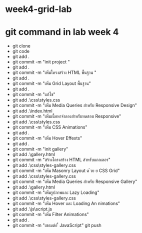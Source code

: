 # week4-grid-lab
# git command in lab week 4
- git clone
- git code
- git add .
- git commit -m "init project "
- git add .
- git commit -m "เพิ่มโครงสร้าง HTML พื้นฐาน "
- git add .
- git commit -m "เพิ่ม Grid Layout พื้นฐาน"
- git add .
- git commit -m "แก้ไข"
- git add .\css\styles.css
- git commit -m "เพิ่ม Media Queries สําหรับ Responsive Design"
- git add .\index.html
- git commit -m "เพิ่มเนื้อหาจําลองสําหรับทดสอบ Responsive"
- git add .\css\styles.css
- git commit -m "เพิ่ม CSS Animations"
- git add .
- git commit -m "เพิ่ม Hover Effexts"
- git add .
- git commit -m "init gallery"
- git add .\gallery.html
- git commit -m "สร้างโครงสร้าง HTML สําหรับแกลเลอร"
- git add .\css\styles-gallery.css
- git commit -m "เพิ่ม Masonry Layout ด ้วย  ย CSS Grid"
- git add .\css\styles-gallery.css
- git commit -m "เพิ่ม Media Queries สําหรับ Responsive Gallery"
- git add .\gallery.html
- git commit -m "เพิ่มรูปภาพและ Lazy Loading"
- git add .\css\styles-gallery.css
- git commit -m "เพิ่ม Hover และ Loading An nimations"
- git add .\js\script.js
- git commit -m "เพิ่ม Filter Animations"
- git add .
- git commit -m "เชอมต่อ ื่ JavaScript"
  git push
